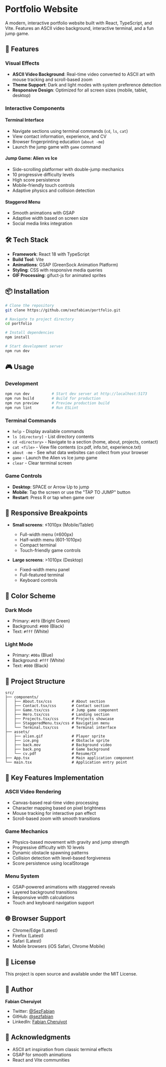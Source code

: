 # Portfolio Website

A modern, interactive portfolio website built with React, TypeScript, and Vite. Features an ASCII video background, interactive terminal, and a fun jump game.

## 🚀 Features

### Visual Effects
- **ASCII Video Background**: Real-time video converted to ASCII art with mouse tracking and scroll-based zoom
- **Theme Support**: Dark and light modes with system preference detection
- **Responsive Design**: Optimized for all screen sizes (mobile, tablet, desktop)

### Interactive Components

#### Terminal Interface
- Navigate sections using terminal commands (`cd`, `ls`, `cat`)
- View contact information, experience, and CV
- Browser fingerprinting education (`about -me`)
- Launch the jump game with `game` command

#### Jump Game: Alien vs Ice
- Side-scrolling platformer with double-jump mechanics
- 10 progressive difficulty levels
- High score persistence
- Mobile-friendly touch controls
- Adaptive physics and collision detection

#### Staggered Menu
- Smooth animations with GSAP
- Adaptive width based on screen size
- Social media links integration

## 🛠️ Tech Stack

- **Framework**: React 18 with TypeScript
- **Build Tool**: Vite
- **Animations**: GSAP (GreenSock Animation Platform)
- **Styling**: CSS with responsive media queries
- **GIF Processing**: gifuct-js for animated sprites

## 📦 Installation

```bash
# Clone the repository
git clone https://github.com/sezfabian/portfolio.git

# Navigate to project directory
cd portfolio

# Install dependencies
npm install

# Start development server
npm run dev
```

## 🎮 Usage

### Development
```bash
npm run dev          # Start dev server at http://localhost:5173
npm run build        # Build for production
npm run preview      # Preview production build
npm run lint         # Run ESLint
```

### Terminal Commands
- `help` - Display available commands
- `ls [directory]` - List directory contents
- `cd <directory>` - Navigate to a section (home, about, projects, contact)
- `cat <file>` - View file contents (cv.pdf, info.txt, experience.txt)
- `about -me` - See what data websites can collect from your browser
- `game` - Launch the Alien vs Ice jump game
- `clear` - Clear terminal screen

### Game Controls
- **Desktop**: SPACE or Arrow Up to jump
- **Mobile**: Tap the screen or use the "TAP TO JUMP" button
- **Restart**: Press R or tap when game over

## 📱 Responsive Breakpoints

- **Small screens**: ≤1010px (Mobile/Tablet)
  - Full-width menu (≤600px)
  - Half-width menu (601-1010px)
  - Compact terminal
  - Touch-friendly game controls

- **Large screens**: >1010px (Desktop)
  - Fixed-width menu panel
  - Full-featured terminal
  - Keyboard controls

## 🎨 Color Scheme

### Dark Mode
- Primary: `#0f0` (Bright Green)
- Background: `#000` (Black)
- Text: `#fff` (White)

### Light Mode
- Primary: `#00a` (Blue)
- Background: `#fff` (White)
- Text: `#000` (Black)

## 📁 Project Structure

```
src/
├── components/
│   ├── About.tsx/css         # About section
│   ├── Contact.tsx/css       # Contact section
│   ├── Game.tsx/css          # Jump game component
│   ├── Hero.tsx/css          # Landing section
│   ├── Projects.tsx/css      # Projects showcase
│   ├── StaggeredMenu.tsx/css # Navigation menu
│   └── Terminal.tsx/css      # Terminal interface
├── assets/
│   ├── alien.gif             # Player sprite
│   ├── ice.png               # Obstacle sprite
│   ├── back.mov              # Background video
│   ├── back.png              # Game background
│   └── cv.pdf                # Resume/CV
├── App.tsx                   # Main application component
└── main.tsx                  # Application entry point
```

## 🎯 Key Features Implementation

### ASCII Video Rendering
- Canvas-based real-time video processing
- Character mapping based on pixel brightness
- Mouse tracking for interactive pan effect
- Scroll-based zoom with smooth transitions

### Game Mechanics
- Physics-based movement with gravity and jump strength
- Progressive difficulty with 10 levels
- Dynamic obstacle spawning patterns
- Collision detection with level-based forgiveness
- Score persistence using localStorage

### Menu System
- GSAP-powered animations with staggered reveals
- Layered background transitions
- Responsive width calculations
- Touch and keyboard navigation support

## 🌐 Browser Support

- Chrome/Edge (Latest)
- Firefox (Latest)
- Safari (Latest)
- Mobile browsers (iOS Safari, Chrome Mobile)

## 📄 License

This project is open source and available under the MIT License.

## 👤 Author

**Fabian Cheruiyot**
- Twitter: [@SezFabian](https://x.com/SezFabian)
- GitHub: [@sezfabian](https://github.com/sezfabian)
- LinkedIn: [Fabian Cheruiyot](https://www.linkedin.com/in/cheruiyot-fabian-4b9542142/)

## 🙏 Acknowledgments

- ASCII art inspiration from classic terminal effects
- GSAP for smooth animations
- React and Vite communities
